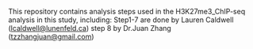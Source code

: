 This repository contains analysis steps used in the H3K27me3_ChIP-seq analysis in this study, including:
Step1-7 are done by Lauren Caldwell (lcaldwell@lunenfeld.ca) 
step 8 by Dr.Juan Zhang (tzzhangjuan@gmail.com)


